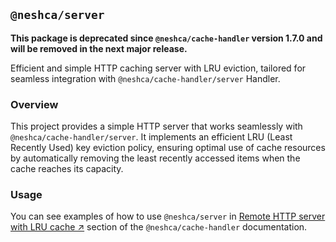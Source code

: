 ## `@neshca/server`

**This package is deprecated since `@neshca/cache-handler` version 1.7.0 and will be removed in the next major release.**

Efficient and simple HTTP caching server with LRU eviction, tailored for seamless integration with `@neshca/cache-handler/server` Handler.

### Overview

This project provides a simple HTTP server that works seamlessly with `@neshca/cache-handler/server`. It implements an efficient LRU (Least Recently Used) key eviction policy, ensuring optimal use of cache resources by automatically removing the least recently accessed items when the cache reaches its capacity.

### Usage

You can see examples of how to use `@neshca/server` in [Remote HTTP server with LRU cache ↗](https://caching-tools.github.io/next-shared-cache/server) section of the `@neshca/cache-handler` documentation.
